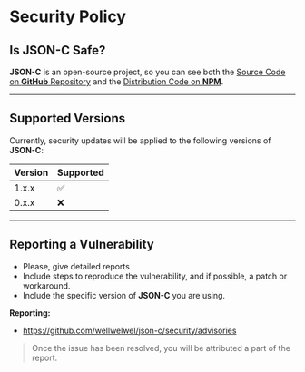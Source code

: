 # Security Policy

## Is JSON-C Safe?

**JSON-C** is an open-source project, so you can see both the [Source Code on **GitHub** Repository](https://github.com/wellwelwel/json-c) and the [Distribution Code on **NPM**](https://www.npmjs.com/package/json-c?activeTab=code).

---

## Supported Versions

Currently, security updates will be applied to the following versions of **JSON-C**:

| Version | Supported          |
| ------- | ------------------ |
| 1.x.x   | :white_check_mark: |
| 0.x.x   | :x:                |

---

## Reporting a Vulnerability

- Please, give detailed reports
- Include steps to reproduce the vulnerability, and if possible, a patch or workaround.
- Include the specific version of **JSON-C** you are using.

**Reporting:**

- https://github.com/wellwelwel/json-c/security/advisories

> Once the issue has been resolved, you will be attributed a part of the report.

